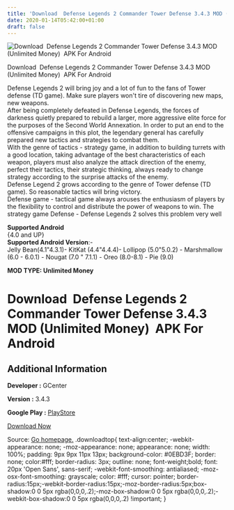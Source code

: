 ```yaml
---
title: 'Download  Defense Legends 2 Commander Tower Defense 3.4.3 MOD (Unlimited Money)  APK For Android'
date: 2020-01-14T05:42:00+01:00
draft: false
---
```


![Download  Defense Legends 2 Commander Tower Defense 3.4.3 MOD (Unlimited Money)  APK For Android](https://i1.wp.com/apkhome.net/wp-content/uploads/2020/01/Defense-Legends-2-Commander-Tower-Defense-3.4.3-MOD-Unlimited-Money.png "Download  Defense Legends 2 Commander Tower Defense 3.4.3 MOD (Unlimited Money)  APK For Android")

  

Download  Defense Legends 2 Commander Tower Defense 3.4.3 MOD (Unlimited Money)  APK For Android

Defense Legends 2 will bring joy and a lot of fun to the fans of Tower defense (TD game). Make sure players won't tire of discovering new maps, new weapons.  
After being completely defeated in Defense Legends, the forces of darkness quietly prepared to rebuild a larger, more aggressive elite force for the purposes of the Second World Annexation. In order to put an end to the offensive campaigns in this plot, the legendary general has carefully prepared new tactics and strategies to combat them.  
With the genre of tactics - strategy game, in addition to building turrets with a good location, taking advantage of the best characteristics of each weapon, players must also analyze the attack direction of the enemy, perfect their tactics, their strategic thinking, always ready to change strategy according to the surprise attacks of the enemy.  
Defense Legend 2 grows according to the genre of Tower defense (TD game). So reasonable tactics will bring victory.  
Defense game - tactical game always arouses the enthusiasm of players by the flexibility to control and distribute the power of weapons to win. The strategy game Defense - Defense Legends 2 solves this problem very well

**Supported Android**  
{4.0 and UP}  
**Supported Android Version**:-  
Jelly Bean(4.1"4.3.1)- KitKat (4.4"4.4.4)- Lollipop (5.0"5.0.2) - Marshmallow (6.0 - 6.0.1) - Nougat (7.0 " 7.1.1) - Oreo (8.0-8.1) - Pie (9.0)

**MOD TYPE: Unlimited Money**

Download  Defense Legends 2 Commander Tower Defense 3.4.3 MOD (Unlimited Money)  APK For Android
==================================================================================================

Additional Information
----------------------

**Developer :** GCenter

**Version :** 3.4.3

**Google Play :** [PlayStore](https://play.google.com/store/apps/details?id=com.GCenter.Defense.Legend2)

  

[Download Now](https://store4app.co/post/download-defense-legends-2-commander-tower-defense-3-4-3-mod-unlimited-money-apk-for-android_1578932132)

  
Source: [Go homepage.](https://store4app.co/post/download-defense-legends-2-commander-tower-defense-3-4-3-mod-unlimited-money-apk-for-android_1578932132) .downloadtop{ text-align:center; -webkit-appearance: none; -moz-appearance: none; appearance: none; width: 100%; padding: 9px 9px 11px 13px; background-color: #0EBD3F; border: none; color:#fff; border-radius: 3px; outline: none; font-weight;bold; font: 20px 'Open Sans', sans-serif; -webkit-font-smoothing: antialiased; -moz-osx-font-smoothing: grayscale; color: #fff; cursor: pointer; border-radius:15px;-webkit-border-radius:15px;-moz-border-radius:5px;box-shadow:0 0 5px rgba(0,0,0,.2);-moz-box-shadow:0 0 5px rgba(0,0,0,.2);-webkit-box-shadow:0 0 5px rgba(0,0,0,.2) !important; }